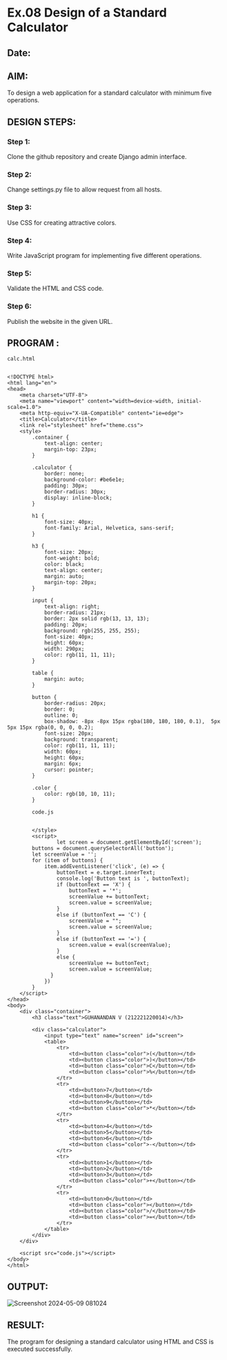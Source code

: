 # Ex.08 Design of a Standard Calculator
## Date:

## AIM:
To design a web application for a standard calculator with minimum five operations.

## DESIGN STEPS:

### Step 1:
Clone the github repository and create Django admin interface.

### Step 2:
Change settings.py file to allow request from all hosts.

### Step 3:
Use CSS for creating attractive colors.

### Step 4:
Write JavaScript program for implementing five different operations.

### Step 5:
Validate the HTML and CSS code.

### Step 6:
Publish the website in the given URL.

## PROGRAM :
```
calc.html


<!DOCTYPE html>
<html lang="en">
<head>
    <meta charset="UTF-8">
    <meta name="viewport" content="width=device-width, initial-scale=1.0">
    <meta http-equiv="X-UA-Compatible" content="ie=edge">
    <title>Calculator</title>
    <link rel="stylesheet" href="theme.css">
    <style>
        .container {
            text-align: center;
            margin-top: 23px;
        }

        .calculator {
            border: none;
            background-color: #be6e1e;
            padding: 30px;
            border-radius: 30px;
            display: inline-block;
        }

        h1 {
            font-size: 40px;
            font-family: Arial, Helvetica, sans-serif;
        }

        h3 {
            font-size: 20px;
            font-weight: bold;
            color: black;
            text-align: center;
            margin: auto;
            margin-top: 20px;
        }

        input {
            text-align: right;
            border-radius: 21px;
            border: 2px solid rgb(13, 13, 13);
            padding: 20px;
            background: rgb(255, 255, 255);
            font-size: 40px;
            height: 60px;
            width: 290px;
            color: rgb(11, 11, 11);
        }

        table {
            margin: auto;
        }

        button {
            border-radius: 20px;
            border: 0;
            outline: 0;
            box-shadow: -8px -8px 15px rgba(180, 180, 180, 0.1),  5px 5px 15px rgba(0, 0, 0, 0.2);
            font-size: 20px;
            background: transparent;
            color: rgb(11, 11, 11);
            width: 60px;
            height: 60px;
            margin: 6px;
            cursor: pointer;
        }

        .color {
            color: rgb(10, 10, 11);
        }

        code.js


        </style>
        <script>
                let screen = document.getElementById('screen');
        buttons = document.querySelectorAll('button');
        let screenValue = '';
        for (item of buttons) {
            item.addEventListener('click', (e) => {
                buttonText = e.target.innerText;
                console.log('Button text is ', buttonText);
                if (buttonText == 'X') {
                    buttonText = '*';
                    screenValue += buttonText;
                    screen.value = screenValue;
                }
                else if (buttonText == 'C') {
                    screenValue = "";
                    screen.value = screenValue;
                }
                else if (buttonText == '=') {
                    screen.value = eval(screenValue);
                }
                else {
                    screenValue += buttonText;
                    screen.value = screenValue;
              }
            })
        }
    </script>
</head>
<body>
    <div class="container">
        <h3 class="text">GUHANANDAN V (212221220014)</h3>

        <div class="calculator">
            <input type="text" name="screen" id="screen">
            <table>
                <tr>
                    <td><button class="color">(</button></td>
                    <td><button class="color">)</button></td>
                    <td><button class="color">C</button></td>
                    <td><button class="color">%</button></td>
                </tr>
                <tr>
                    <td><button>7</button></td>
                    <td><button>8</button></td>
                    <td><button>9</button></td>
                    <td><button class="color">*</button></td>
                </tr>
                <tr>
                    <td><button>4</button></td>
                    <td><button>5</button></td>
                    <td><button>6</button></td>
                    <td><button class="color">-</button></td>
                </tr>
                <tr>
                    <td><button>1</button></td>
                    <td><button>2</button></td>
                    <td><button>3</button></td>
                    <td><button class="color">+</button></td>
                </tr>
                <tr>
                    <td><button>0</button></td>
                    <td><button class="color"></button></td>
                    <td><button class="color">/</button></td>
                    <td><button class="color">=</button></td>
                </tr>
            </table>
        </div>
    </div>

    <script src="code.js"></script>
</body>
</html>
```

## OUTPUT:
![Screenshot 2024-05-09 081024](https://github.com/Guhanandan/Calc/assets/100425381/c6de0e0a-7353-4521-bff1-341e76c37d33)

## RESULT:
The program for designing a standard calculator using HTML and CSS is executed successfully.
